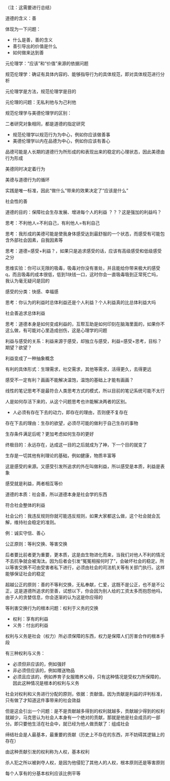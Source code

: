 （注：这需要进行总结）

道德的含义：善

体现为一下问题：

- 什么是善，善的含义
- 善引导出的价值是什么
- 如何做来达到善

元伦理学：“应该”和“价值”来源的依据问题

规范伦理学：确证有具体内容的、能够指导行为的具体规范，即对具体规范进行分析

元伦理学是方法，规范伦理学是目的

元伦理的问题：无私利他与为己利他

规范伦理学与美德伦理学的区别：

二者研究对象相同，都是道德的指定研究

- 规范伦理学以规范行为为中心，例如你应该做善事
- 美德伦理学以内在品德为中心，例如你应该有善心

品德可能是人长期的道德行为所形成的和表现出来的稳定的心理状态，因此美德由行为形成

美德同时决定着行为

美德与道德行为的循环

实践是唯一标准，因此“做什么”带来的效果决定了“应该是什么”

社会性的善

道德的目的：保障社会生存发展、增进每个人的利益 ？？？这是强加的利益吗？

思考：不利他人=不利自己，有利他人=有利自己

思考：我形成的美德可能是使我身体感受达到最舒服的一个状态，而感受有可能包含外部社会因素，自我因素等

思考：道德=感受+利益？，如果只是追求感受的话，应该有高级感受和低级感受之分

思维实验：你可以无限的吸毒，吸毒对你没有害处，并且能给你带来极大的感受q，而且吸毒的成本很低，低到1块钱一口，这时你会一直吸毒吸到正常死亡吗，我认为毫无疑问是回的

感受的分类：快感、幸福感

思考：你认为的利益时总体利益还是个人利益？个人利益真的比总体利益大吗

社会善追求总体利益

思考：道德本身是如何变成利益的，互帮互助是如何印刻在脑海里面的，如果你不这么做，有可能对心里造成创伤，这是心理学的问题



利益与感受的关系：利益来源于感受，却独立与感受，利益=感受+思考，目标？期望？欲望？

利益变成了一种抽象概念

有利的具体形式：生理需求，社交需求，其他等需求，活得更久，去得更远

感受不一定有利？画画不能解决温饱，温饱的基础上才能有画画？

线性的笔记思考不是最符合人类思考方式的模式，所以目前的笔记系统可能不太行



人是如何存活下来的，从这个问题思考也许能解决两者的区别。

- 人必须有存在下去的动力，即存在的理由，否则便不复存在

存在下去的理由：生存的欲望，必须尽可能的做利于自己生存的事物

生存条件满足后呢？更加考虑如何生存的更好

终极目的：永远存在，达成这一目的之后就成为了神，下一个目的就变了

生存是一切其他有利理论的基础，例如健康，物质丰富等

这是感受的来源。又感受引发所追求的外在叫做利益，所以感受是本质，利益是表象

感受就是利益，两者相互等价

道德的本质：社会善，所以道德本身是社会学的东西

符合社会整体的利益

社会公约：我违反规则你就可能违反规则，如果大家都这么做，这个社会就会瓦解，维持社会稳定的准则。

例：诚实守信、善心



公正原则：等利交换、等害交换

后者要比前者更为重要，更本质，这是由生物进化而来，当我们对他人不利的情况不去抗争就会被淘汰。因为后者会引发“冤冤相报何时了”，会破坏社会的稳定。所以等害交换不可由受害者私下进行，必须由社会的司法机关等有关部门执行。这样能够保证社会的稳定

超越公正的原则：善的不等利交换，无私奉献，仁爱，这既不是公正，也不是不公正，这是道德所追求的至善，试想以下，你会因为别人给的工资太多而抱怨他吗，由于人的贪婪信息，你会逐渐的认为这是你应得的

等利害交换行为的根本问题：权利于义务的交换

- 权利：享有的利益
- 义务：付出的利益

权利与义务是社会（权力）所必须保障的东西，权力是保障人们厉害合作的根本手段

有三种权利与义务：

- 必须但非应该的，例如强奸
- 非必须但应该的，例如赠送物品
- 必须且应该的，例如养育子女服赡养父母，只有这种情况是受权力所保障的，因此这种情况是根本的权利与义务

社会对权利和义务进行分配的原则，依据：贡献值。因为贡献是利益的评判标准，只有做了才知道这件事带来的社会效益

但是这会引出一个问题：是不是贡献越多得到的权利就越多，贡献越少得到的权利就越少，马克思认为社会人本身有一个绝对的贡献，那就是他是社会成员的一部分。即只要他生活在社会中，就已经为他人做贡献了：组成社会

缔结社会是人最基本，最重要的贡献（历史上不存在的东西，并不妨碍其逻辑上的存在）

由这种贡献引发的权利称为人权，基本权利

杀人犯之所以被剥夺人权，是因为他侵犯了其他人的人权，根本原则还是等害原则

每个人享有的分基本权利应该比例平等







